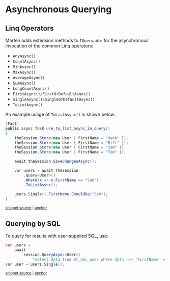 # Asynchronous Querying

## Linq Operators

Marten adds extension methods to `IQueryable` for the asynchronous invocation of the common Linq operators:

* `AnyAsync()`
* `CountAsync()`
* `MinAsync()`
* `MaxAsync()`
* `AverageAsync()`
* `SumAsync()`
* `LongCountAsync()`
* `FirstAsync()/FirstOrDefaultAsync()`
* `SingleAsync()/SingleOrDefaultAsync()`
* `ToListAsync()`

An example usage of `ToListAsync()` is shown below:

<!-- snippet: sample_using-to-list-async -->
<a id='snippet-sample_using-to-list-async'></a>
```cs
[Fact]
public async Task use_to_list_async_in_query()
{
    theSession.Store(new User { FirstName = "Hank" });
    theSession.Store(new User { FirstName = "Bill" });
    theSession.Store(new User { FirstName = "Sam" });
    theSession.Store(new User { FirstName = "Tom" });

    await theSession.SaveChangesAsync();

    var users = await theSession
        .Query<User>()
        .Where(x => x.FirstName == "Sam")
        .ToListAsync();

    users.Single().FirstName.ShouldBe("Sam");
}
```
<sup><a href='https://github.com/JasperFx/marten/blob/master/src/Marten.Testing/Linq/invoking_queryable_through_to_list_async_Tests.cs#L15-L33' title='Snippet source file'>snippet source</a> | <a href='#snippet-sample_using-to-list-async' title='Start of snippet'>anchor</a></sup>
<!-- endSnippet -->

## Querying by SQL

To query for results with user-supplied SQL, use:

<!-- snippet: sample_using-queryasync -->
<a id='snippet-sample_using-queryasync'></a>
```cs
var users =
    await
        session.QueryAsync<User>(
            "select data from mt_doc_user where data ->> 'FirstName' = 'Jeremy'");
var user = users.Single();
```
<sup><a href='https://github.com/JasperFx/marten/blob/master/src/Marten.Testing/CoreFunctionality/query_by_sql_where_clause_Tests.cs#L312-L320' title='Snippet source file'>snippet source</a> | <a href='#snippet-sample_using-queryasync' title='Start of snippet'>anchor</a></sup>
<!-- endSnippet -->
